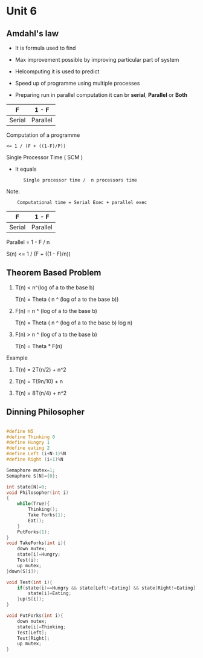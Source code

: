# Unit 6

## Amdahl's law

* It is formula used to find

* Max improvement possible by improving particular part of system

* Helcomputing it is used to predict

* Speed up of programme using multiple processes

* Preparing run in parallel computation it can br **serial**, **Parallel** or **Both**

| F | 1 - F |
| - | ----- |
| Serial | Parallel |

Computation of a programme

    <= 1 / (F + ((1-F)/P))

Single Processor Time ( SCM )

* It equals

         Single processor time /  n processors time

Note:

        Computational time = Serial Exec + parallel exec

| F | 1 - F |
| - | ----- |
| Serial | Parallel |

Parallel = 1 - F / n

S(n) <= 1 / (F + ((1 - F)/n))

## Theorem Based Problem

1. T(n) < n^(log of a to the base b)

    T(n) = Theta ( n ^ (log of a to the base b))

2. F(n) = n ^ (log of a to the base b)

    T(n) = Theta ( n ^ (log of a to the base b) log n)

3. F(n) > n ^ (log of a to the base b)

    T(n) = Theta * F(n)

Example

1. T(n) = 2T(n/2) + n^2

2. T(n) = T(9n/10) + n

3. T(n) = 8T(n/4) + n^2

## Dinning Philosopher

```Cpp

#define N5
#define Thinking 0
#define Hungry 1
#define eating 2
#define Left (i+N-1)%N
#define Right (i+1)%N

Semaphore mutex=1;
Semaphore S[N]={0};

int state[N]=0;
void Philosopher(int i)
{
    while(True){
        Thinking();
        Take Forks(1);
        Eat();
    }
    PutForks(1);
}
void TakeForks(int i){
    down mutex;
    state[i]=Hungry;
    Test(i);
    up mutex;
}down(S[i]);

void Test(int i){
    if(state(i)==Hungry && state[Left!=Eating] && state[Right!=Eating]){
        state[i]=Eating;
    }up(S[i]);
}

void PutForks(int i){
    down mutex;
    state[i]=Thinking;
    Test[Left];
    Test[Right];
    up mutex;
}

```
